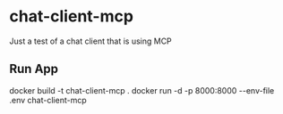 # chat-client-mcp
Just a test of a chat client that is using MCP
## Run App
docker build -t chat-client-mcp .
docker run -d -p 8000:8000 --env-file .env chat-client-mcp

